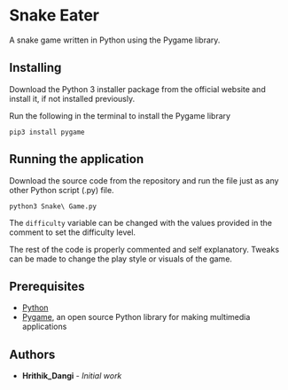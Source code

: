 # Snake Eater
A snake game written in Python using the Pygame library.


## Installing
Download the Python 3 installer package from the official website and install it, if not installed previously.

Run the following in the terminal to install the Pygame library
```
pip3 install pygame
```


## Running the application
Download the source code from the repository and run the file just as any other Python script (.py) file.
```
python3 Snake\ Game.py
```

The `difficulty` variable can be changed with the values provided in the comment to set the difficulty level.

The rest of the code is properly commented and self explanatory. Tweaks can be made to change the play style or visuals of the game.


## Prerequisites
* [Python](https://www.python.org)
* [Pygame](https://www.pygame.org/wiki/GettingStarted), an open source Python library for making multimedia applications


## Authors

* **Hrithik_Dangi** - *Initial work*
